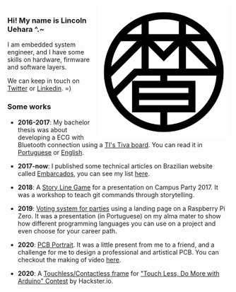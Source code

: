 <img src="https://github.com/LincolnUehara/LincolnUehara/blob/master/img/GitHubProfile.png" align="right" width="300">

### Hi! My name is Lincoln Uehara ^.~

I am embedded system engineer, and I have some skills on hardware, firmware and software layers. 

We can keep in touch on [Twitter](https://twitter.com/LincolnUehara) or [Linkedin](https://www.linkedin.com/in/lincoln-uehara/). =)

### Some works

* **2016-2017**: My bachelor thesis was about developing a ECG with Bluetooth connection using a [TI's Tiva board](https://www.ti.com/tool/EK-TM4C123GXL). You can read it in [Portuguese](https://repositorio.unesp.br/bitstream/handle/11449/155292/000881439.pdf) or [English](https://eventos.ufabc.edu.br/siimsps/files/id165.pdf).

* **2017-now**: I published some technical articles on Brazilian website called [Embarcados](https://www.embarcados.com.br/), you can see my list [here](https://www.embarcados.com.br/autor/evertonuehara/).

* **2018**: A [Story Line Game](https://github.com/LincolnUehara/storylineGame) for a presentation on Campus Party 2017. It was a workshop to teach git commands through storytelling.

* **2019**: [Voting system for parties](https://github.com/LincolnUehara/dc-voting) using a landing page on a Raspberry Pi Zero. It was a presentation (in Portuguese) on my alma mater to show how different programming languages you can use on a project and even choose for your career path.

* **2020**: [PCB Portrait](https://www.hackster.io/lin_hara/pcb-portrait-aquarius-eca035). It was a little present from me to a friend, and a challenge for me to design a professional and artistical PCB. You can checkout the making of video [here](https://www.youtube.com/watch?v=2W8A3zgU_Mk).

* **2020**: A [Touchless/Contactless frame](https://www.hackster.io/lin_hara/touchless-frame-fd138e) for ["Touch Less, Do More
with Arduino" Contest](https://www.hackster.io/contests/touchlessdomore) by Hackster.io.
